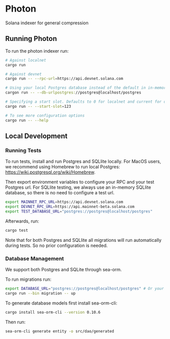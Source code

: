 # Photon

Solana indexer for general compression

## Running Photon 

To run the photon indexer run:

```bash
# Against localnet
cargo run

# Against devnet
cargo run -- --rpc-url=https://api.devnet.solana.com

# Using your local Postgres database instead of the default in in-memory SQLite db
cargon run -- --db-urlpostgres://postgres@localhost/postgres

# Specifying a start slot. Defaults to 0 for localnet and current for devnet/mainnet
cargo run -- --start-slot=123 

# To see more configuration options
cargo run -- --help
```

## Local Development

### Running Tests

To run tests, install and run Postgres and SQLlite locally. For MacOS users, we recommend using
Homebrew to run local Postgres: https://wiki.postgresql.org/wiki/Homebrew.

Then export environment variables to configure your RPC and your test Postgres url. For SQLlite testing,
we always use an in-memory SQLlite database, so there is no need to configure a test url.

```bash
export MAINNET_RPC_URL=https://api.devnet.solana.com
export DEVNET_RPC_URL=https://api.mainnet-beta.solana.com
export TEST_DATABASE_URL="postgres://postgres@localhost/postgres"
```

Afterwards, run:
```bash
cargo test
```

Note that for both Postgres and SQLlite all migrations will run automatically during tests. So no
prior configuration is needed.

### Database Management

We support both Postgres and SQLite through sea-orm. 

To run migrations run:
```bash
export DATABASE_URL="postgres://postgres@localhost/postgres" # Or your SQLlite database url
cargo run --bin migration -- up
```

To generate database models first install sea-orm-cli:
```bash
cargo install sea-orm-cli --version 0.10.6
```

Then run:
```bash
sea-orm-cli generate entity -o src/dao/generated
```
